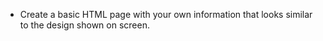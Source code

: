 * Create a basic HTML page with your own information that looks similar to the design shown on screen.